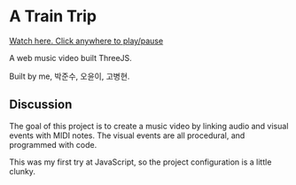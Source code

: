 # A Train Trip


[Watch here. Click anywhere to play/pause](http://ycjungsubhuman.github.io/TrainMusicVideo/)

A web music video built ThreeJS.

Built by me, 박준수, 오윤이, 고병현.

## Discussion

The goal of this project is to create a music video by linking audio and visual events with MIDI notes. The visual events are all procedural, and programmed with code.

This was my first try at JavaScript, so the project configuration is a little clunky.
